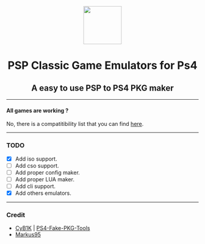 <p align="center"><img src="https://github.com/jsimesenmac/psp-fpkg/blob/b4d2a56ade789b9abb036ff1098f9b503cf95809/ico/keqing_psp2ps4.ico" width="100px"</p>
<h1 align="center">PSP Classic Game Emulators for Ps4</h1>
<h2 align="center">A easy to use PSP to PS4 PKG maker</h2>

---

#### All games are working ?

No, there is a compatitibility list that you can find [here](https://www.psdevwiki.com/ps4/PSP_Emulator_Compatibility_List).

---

### TODO

- [x] Add iso support.
- [ ] Add cso support.
- [ ] Add proper config maker.
- [ ] Add proper LUA maker.
- [ ] Add cli support.
- [x] Add others emulators.

---

### Credit

- [CyB1K](https://github.com/CyB1K) | [PS4-Fake-PKG-Tools](https://github.com/CyB1K/PS4-Fake-PKG-Tools-3.87)
- [Markus95](https://twitter.com/Markus00095)
